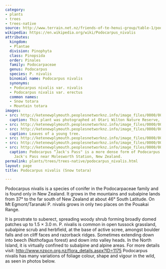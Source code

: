 ```yaml
---
category:
- plants
- trees
- trees-native
source: http://www.terrain.net.nz/friends-of-te-henui-group/table-1/podocarpus-nivalis-mountain-totara.html
wikipedia: https://en.wikipedia.org/wiki/Podocarpus_nivalis
attributes:
  kingdom:
  - Plantae
  division: Pinophyta
  class: Pinopsida
  order: Pinales
  family: Podocarpaceae
  genus: Podocarpus
  species: P. nivalis
  binomial name: Podocarpus nivalis
  synonyms:
  - Podocarpus nivalis var. nivalis
  - Podocarpus nivalis var. erectus
  common names:
  - Snow totara
  - Mountain totara
images:
- src: http://ketenewplymouth.peoplesnetworknz.info/image_files/0000/0009/6183/Podocarpus_nivalis__Snow_Totara.JPG
  caption: This plant was photographed at Otari Wilton Nature Reserve, Wellington.
- src: http://ketenewplymouth.peoplesnetworknz.info/image_files/0000/0009/6188/Podocarpus_nivalis__Snow_Totara-001.JPG
- src: http://ketenewplymouth.peoplesnetworknz.info/image_files/0000/0011/3643/1-Podocarpus_nivalis.JPG
  caption: Leaves of a young tree.
- src: http://ketenewplymouth.peoplesnetworknz.info/image_files/0000/0005/8349/Podocarpus_nivalis__Mountain_totara_.JPG
- src: http://ketenewplymouth.peoplesnetworknz.info/image_files/0000/0005/8344/Podocarpus_nivalis__Mountain_totara_-002.JPG
- src: http://ketenewplymouth.peoplesnetworknz.info/image_files/0000/0007/8469/Podocarpus_nivalis_Podocarpus__Jacks_Pass_-002.JPG
  caption: Podocarpus “Jack's Pass" is a more dense form of Podocarpus nivalis, from
    Jack's Pass near Molesworth Station, New Zealand.
permalink: plants/trees/trees-native/podocarpus_nivalis.html
layout: page
title: Podocarpus nivalis (Snow totara)

---
```

Podocarpus nivalis is a species of conifer in the Podocarpaceae family and is found only in New Zealand. It grows in the mountains and subalpine lands from 37° to the far south of New Zealand at about 46° South Latitude. On Mt Egmont/Taranaki P. nivalis grows in only two places on the Pouakai Range.

It is prostrate to suberect, spreading woody shrub forming broadly domed patches up to 1.5 × 3.0 m.
P. nivalis is common in open tussock grassland, subalpine scrub and herbfield, at the base of active scree, amongst boulder falls and on cliff faces and razorback ridges. Sometimes extending down into beech (Nothofagus forest) and down into valley heads. In the North Island, it is virtually confined to subalpine and alpine areas.
For more details visit: <a href="http://www.nzpcn.org.nz/flora_details.aspx?ID=1175" target="_blank">http://www.nzpcn.org.nz/flora_details.aspx?ID=1175 </a>
Podocarpus nivalis has many variations of foliage colour, shape and vigour in the wild, as seen in photos below.

